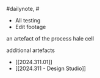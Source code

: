 #dailynote, #

- All testing
- Edit footage

an artefact of the process
hale cell


additional artefacts

- [[2024.311.01]]
- [[2024.311 - Design Studio]]